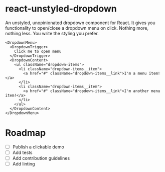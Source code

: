 # react-unstyled-dropdown
An unstyled, unopinionated dropdown component for React. It gives you functionality to open/close a dropdown menu on click. Nothing more, nothing less. You write the styling you prefer.

```
<DropdownMenu>
  <DropdownTrigger>
    Click me to open menu
  </DropdownTrigger>
  <DropdownContent>
    <ul className="dropdown-items">
      <li className="dropdown-items__item">
        <a href="#" className="dropdown-items__link">I'm a menu item!</a>
      </li>
      <li className="dropdown-items__item">
        <a href="#" className="dropdown-items__link">I'm another menu item!</a>
      </li>
    </ul>
  </DropdownContent>
</DropdownMenu>
```

# Roadmap
- [ ] Publish a clickable demo
- [ ] Add tests
- [ ] Add contribution guidelines
- [ ] Add linting